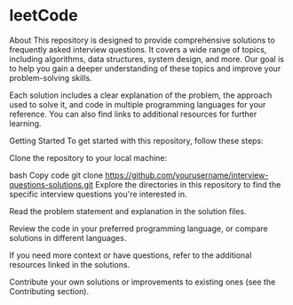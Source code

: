 # leetCode
About
This repository is designed to provide comprehensive solutions to frequently asked interview questions. It covers a wide range of topics, including algorithms, data structures, system design, and more. Our goal is to help you gain a deeper understanding of these topics and improve your problem-solving skills.

Each solution includes a clear explanation of the problem, the approach used to solve it, and code in multiple programming languages for your reference. You can also find links to additional resources for further learning.

Getting Started
To get started with this repository, follow these steps:

Clone the repository to your local machine:

bash
Copy code
git clone https://github.com/yourusername/interview-questions-solutions.git
Explore the directories in this repository to find the specific interview questions you're interested in.

Read the problem statement and explanation in the solution files.

Review the code in your preferred programming language, or compare solutions in different languages.

If you need more context or have questions, refer to the additional resources linked in the solutions.

Contribute your own solutions or improvements to existing ones (see the Contributing section).
